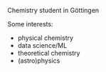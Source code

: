 Chemistry student in Göttingen

Some interests:
- physical chemistry
- data science/ML
- theoretical chemistry
- (astro)physics 

<!---
jdiedr/jdiedr is a ✨ special ✨ repository because its `README.md` (this file) appears on your GitHub profile.
You can click the Preview link to take a look at your changes.
--->
